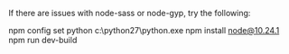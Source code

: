 
If there are issues with node-sass or node-gyp, try the following: 

  npm config set python c:\python27\python.exe
  npm install node@10.24.1
  npm run dev-build


